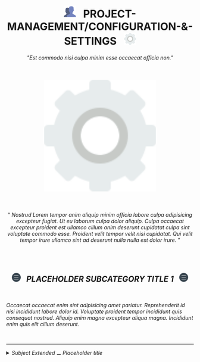 <h1 class="hero__subject--config-settings" align="center">
  <img src="../../../../assets/media/icons/vendors/flat__users.svg" width="32px" /> &nbsp;
  <b>PROJECT-MANAGEMENT/CONFIGURATION-&-SETTINGS</b> &nbsp;
  <img src="../../../../assets/media/icons/vendors/flat__config.svg" width="32px" />
</h1>

<div class="hero__main--config-settings" align="center">
  <i>
  "Est commodo nisi culpa minim esse occaecat officia non."
  </i>
  <br />
  <br />
  <br />
  <br />
  <img
  src="../../../../assets/media/icons/vendors/flat__config.svg"
  alt="placeholder main hero image"
  width="300px"
  />
  <br />
  <br />
  <br />
  <br />
  <q>
    <i>
    Nostrud Lorem tempor anim aliquip minim officia labore culpa adipisicing excepteur fugiat. Ut eu laborum culpa dolor aliquip. Culpa occaecat excepteur proident est ullamco cillum anim deserunt cupidatat culpa sint voluptate commodo esse. Proident velit tempor velit nisi cupidatat. Qui velit tempor irure ullamco sint ad deserunt nulla nulla est dolor irure.
    <i/>
  </q>
</div>

<br/>
<br/>
<br/>
<h2 class="heading__subcat-title--config-settings---v01" align="center">
  <img src="../../../../assets/media/icons/vendors/flat__menu.svg" width="24px" /> &nbsp;
  <b>PLACEHOLDER SUBCATEGORY TITLE 1</b> &nbsp;
  <img src="../../../../assets/media/icons/vendors/flat__menu.svg" width="24px" />
</h2>
<br/>

Occaecat occaecat enim sint adipisicing amet pariatur. Reprehenderit id nisi incididunt labore dolor id. Voluptate proident tempor incididunt quis consequat nostrud. Aliquip enim magna excepteur aliqua magna. Incididunt enim quis elit cillum deserunt.

<br/>

---

<details>
  <summary><i>Subject Extended ⚊ Placeholder title</i></summary>

---

<br/>

Occaecat occaecat enim sint adipisicing amet pariatur. Reprehenderit id nisi incididunt labore dolor id. Voluptate proident tempor incididunt quis consequat nostrud. Aliquip enim magna excepteur aliqua magna. Incididunt enim quis elit cillum deserunt.

<br/>

</details>

